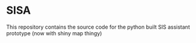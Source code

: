 # SISA
This repository contains the source code for the python built SIS assistant prototype (now with shiny map thingy)
